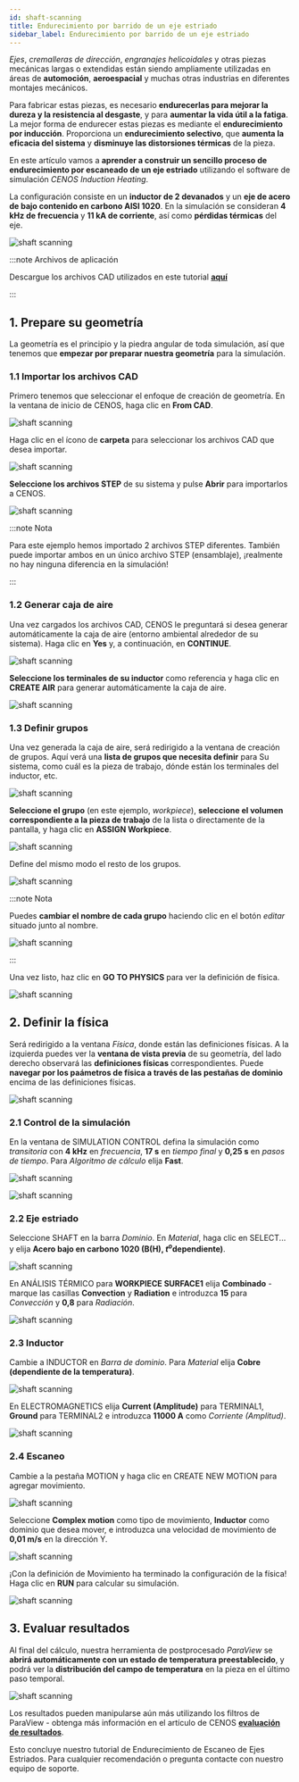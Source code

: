 ```yaml
---
id: shaft-scanning
title: Endurecimiento por barrido de un eje estriado
sidebar_label: Endurecimiento por barrido de un eje estriado
---
```


*Ejes*, *cremalleras de dirección*, *engranajes helicoidales* y otras piezas mecánicas largas o extendidas están siendo ampliamente utilizadas en áreas de **automoción**, **aeroespacial** y muchas otras industrias en diferentes montajes mecánicos.

Para fabricar estas piezas, es necesario **endurecerlas para mejorar la dureza y la resistencia al desgaste**, y para **aumentar la vida útil a la fatiga**. La mejor forma de endurecer estas piezas es mediante el **endurecimiento por inducción**. Proporciona un **endurecimiento selectivo**, que **aumenta la eficacia del sistema** y **disminuye las distorsiones térmicas** de la pieza.

En este artículo vamos a **aprender a construir un sencillo proceso de endurecimiento por escaneado de un eje estriado** utilizando el software de simulación *CENOS Induction Heating*.

La configuración consiste en un **inductor de 2 devanados** y un **eje de acero de bajo contenido en carbono AISI 1020**. En la simulación se consideran **4 kHz de frecuencia** y **11 kA de corriente**, así como **pérdidas térmicas** del eje.

<p align="center">

![shaft scanning](assets/shaft-scanning/shaft.gif)

</p>

:::note Archivos de aplicación

Descargue los archivos CAD utilizados en este tutorial [**aquí**](assets/shaft-scanning/SplinedShaft.zip)

:::


## 1. Prepare su geometría

La geometría es el principio y la piedra angular de toda simulación, así que tenemos que **empezar por preparar nuestra geometría** para la simulación.

### 1.1 Importar los archivos CAD

Primero tenemos que seleccionar el enfoque de creación de geometría. En la ventana de inicio de CENOS, haga clic en **From CAD**.

<p align="center">

![shaft scanning](assets/shaft-scanning/1.png)

</p>

Haga clic en el ícono de **carpeta** para seleccionar los archivos CAD que desea importar.

<p align="center">

![shaft scanning](assets/shaft-scanning/2.png)

</p>

**Seleccione los archivos STEP** de su sistema y pulse **Abrir** para importarlos a CENOS.

<p align="center">

![shaft scanning](assets/shaft-scanning/3.png)

</p>

:::note Nota 

Para este ejemplo hemos importado 2 archivos STEP diferentes. También puede importar ambos en un único archivo STEP (ensamblaje), ¡realmente no hay ninguna diferencia en la simulación!

:::

### 1.2 Generar caja de aire

Una vez cargados los archivos CAD, CENOS le preguntará si desea generar automáticamente la caja de aire (entorno ambiental alrededor de su sistema). Haga clic en **Yes** y, a continuación, en **CONTINUE**.

<p align="center">

![shaft scanning](assets/shaft-scanning/4.png)

</p>

**Seleccione los terminales de su inductor** como referencia y haga clic en **CREATE AIR** para generar automáticamente la caja de aire.

<p align="center">

![shaft scanning](assets/shaft-scanning/5.png)

</p>

### 1.3 Definir grupos

Una vez generada la caja de aire, será redirigido a la ventana de creación de grupos. Aquí verá una **lista de grupos que necesita definir** para Su sistema, como cuál es la pieza de trabajo, dónde están los terminales del inductor, etc.

<p align="center">

![shaft scanning](assets/shaft-scanning/6.png)

</p>

**Seleccione el grupo** (en este ejemplo, *workpiece*), **seleccione el volumen correspondiente a la pieza de trabajo** de la lista o directamente de la pantalla, y haga clic en **ASSIGN Workpiece**.

<p align="center">

![shaft scanning](assets/shaft-scanning/7.png)

</p>

Define del mismo modo el resto de los grupos.

<p align="center">

![shaft scanning](assets/shaft-scanning/8.png)

</p>

:::note Nota

Puedes **cambiar el nombre de cada grupo** haciendo clic en el botón *editar* situado junto al nombre.

<p align="center">

![shaft scanning](assets/shaft-scanning/9.png)

</p>

:::

Una vez listo, haz clic en **GO TO PHYSICS** para ver la definición de física.

<p align="center">

![shaft scanning](assets/shaft-scanning/10.png)

</p>

## 2. Definir la física

Será redirigido a la ventana *Física*, donde están las definiciones físicas. A la izquierda puedes ver la **ventana de vista previa** de su geometría, del lado derecho observará las **definiciones físicas** correspondientes. Puede **navegar por los paámetros de física a través de las pestañas de dominio** encima de las definiciones físicas.

<p align="center">

![shaft scanning](assets/shaft-scanning/11.png)

</p>

### 2.1 Control de la simulación

En la ventana de SIMULATION CONTROL defina la simulación como *transitoria* con **4 kHz** en *frecuencia*, **17 s** en *tiempo final* y **0,25 s** en *pasos de tiempo*. Para *Algoritmo de cálculo* elija **Fast**.

<p align="center">

![shaft scanning](assets/shaft-scanning/12.png)

![shaft scanning](assets/shaft-scanning/13.png)

</p>

### 2.2 Eje estriado

Seleccione SHAFT en la barra *Dominio*. En *Material*, haga clic en SELECT... y elija **Acero bajo en carbono 1020 (B(H), $t^{o}$dependiente)**.

<p align="center">

![shaft scanning](assets/shaft-scanning/14.png)

</p>

En ANÁLISIS TÉRMICO para **WORKPIECE SURFACE1** elija **Combinado** - marque las casillas **Convection** y **Radiation** e introduzca **15** para *Convección* y **0,8** para *Radiación*.

<p align="center">

![shaft scanning](assets/shaft-scanning/15.png)

</p>

### 2.3 Inductor

Cambie a INDUCTOR en *Barra de dominio*. Para *Material* elija **Cobre (dependiente de la temperatura)**.

<p align="center">

![shaft scanning](assets/shaft-scanning/16.png)

</p>

En ELECTROMAGNETICS elija **Current (Amplitude)** para TERMINAL1, **Ground** para TERMINAL2 e introduzca **11000 A** como *Corriente (Amplitud)*.

<p align="center">

![shaft scanning](assets/shaft-scanning/17.png)

</p>

### 2.4 Escaneo

Cambie a la pestaña MOTION y haga clic en CREATE NEW MOTION para agregar movimiento.

<p align="center">

![shaft scanning](assets/shaft-scanning/18.png)

</p>

Seleccione **Complex motion** como tipo de movimiento, **Inductor** como dominio que desea mover, e introduzca una velocidad de movimiento de **0,01 m/s** en la dirección Y.

<p align="center">

![shaft scanning](assets/shaft-scanning/19.png)

</p>

¡Con la definición de Movimiento ha terminado la configuración de la física! Haga clic en **RUN** para calcular su simulación.


<p align="center">

![shaft scanning](assets/shaft-scanning/20.png)

</p>

## 3. Evaluar resultados

Al final del cálculo, nuestra herramienta de postprocesado *ParaView* se **abrirá automáticamente con un estado de temperatura preestablecido**, y podrá ver la **distribución del campo de temperatura** en la pieza en el último paso temporal.

<p align="center">

![shaft scanning](assets/shaft-scanning/21.png)

</p>

Los resultados pueden manipularse aún más utilizando los filtros de ParaView - obtenga más información en el artículo de CENOS [**evaluación de resultados**](/results).

Esto concluye nuestro tutorial de Endurecimiento de Escaneo de Ejes Estriados. Para cualquier recomendación o pregunta contacte con nuestro equipo de soporte.